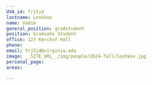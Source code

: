 ```yaml
---
UVA_id: frj5jd
lastname: Leshkov
name: Vadim
general_position: gradstudent
position: Graduate Student
office: 127 Kerchof Hall
phone: 
email: frj5jd@virginia.edu
image: __SITE_URL__/img/people/2024-fall/leshkov.jpg
personal_page:
areas:
  
---
```

